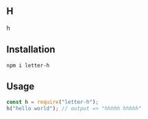 ## H

h

## Installation
```
npm i letter-h
```

## Usage
```js
const h = require("letter-h");
h("hello world"); // output => "hhhhh hhhhh"
```